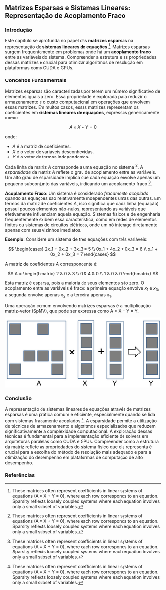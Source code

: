 ## Matrizes Esparsas e Sistemas Lineares: Representação de Acoplamento Fraco

### Introdução
Este capítulo se aprofunda no papel das **matrizes esparsas** na representação de **sistemas lineares de equações** [^2]. Matrizes esparsas surgem frequentemente em problemas onde há um **acoplamento fraco** entre as variáveis do sistema. Compreender a estrutura e as propriedades dessas matrizes é crucial para otimizar algoritmos de resolução em plataformas como CUDA e GPUs.

### Conceitos Fundamentais
Matrizes esparsas são caracterizadas por terem um número significativo de elementos iguais a zero. Essa propriedade é explorada para reduzir o armazenamento e o custo computacional em operações que envolvem essas matrizes. Em muitos casos, essas matrizes representam os coeficientes em **sistemas lineares de equações**, expressos genericamente como:

$$
A \times X + Y = 0
$$

onde:
*   $A$ é a matriz de coeficientes.
*   $X$ é o vetor de variáveis desconhecidas.
*   $Y$ é o vetor de termos independentes.

Cada linha da matriz $A$ corresponde a uma equação no sistema [^2]. A *esparsidade* da matriz $A$ reflete o grau de acoplamento entre as variáveis. Um alto grau de esparsidade implica que cada equação envolve apenas um pequeno subconjunto das variáveis, indicando um acoplamento fraco [^2].

**Acoplamento Fraco**: Um sistema é considerado *fracamente acoplado* quando as equações são relativamente independentes umas das outras. Em termos da matriz de coeficientes $A$, isso significa que cada linha (equação) possui poucos elementos não-nulos, representando as variáveis que efetivamente influenciam aquela equação. Sistemas físicos e de engenharia frequentemente exibem essa característica, como em redes de elementos finitos ou sistemas de circuitos elétricos, onde um nó interage diretamente apenas com seus vizinhos imediatos.

**Exemplo**: Considere um sistema de três equações com três variáveis:

$$
\begin{cases}
2x_1 + 0x_2 + 3x_3 = 5 \\
0x_1 + 4x_2 + 0x_3 = 6 \\
x_1 + 0x_2 + 0x_3 = 7
\end{cases}
$$

A matriz de coeficientes $A$ correspondente é:

$$
A = \begin{bmatrix}
2 & 0 & 3 \\
0 & 4 & 0 \\
1 & 0 & 0
\end{bmatrix}
$$

Esta matriz é esparsa, pois a maioria de seus elementos são zero. O acoplamento entre as variáveis é fraco: a primeira equação envolve $x_1$ e $x_3$, a segunda envolve apenas $x_2$ e a terceira apenas $x_1$.

Uma operação comum envolvendo matrizes esparsas é a multiplicação matriz-vetor (SpMV), que pode ser expressa como A * X + Y = Y.

![Illustration of sparse matrix-vector multiplication and accumulation (SpMV), where A * X + Y = Y.](./../images/image5.jpg)

### Conclusão
A representação de sistemas lineares de equações através de matrizes esparsas é uma prática comum e eficiente, especialmente quando se lida com sistemas fracamente acoplados [^2]. A esparsidade permite a utilização de técnicas de armazenamento e algoritmos especializados que reduzem significativamente a complexidade computacional. A exploração dessas técnicas é fundamental para a implementação eficiente de solvers em arquiteturas paralelas como CUDA e GPUs. Compreender como a estrutura da matriz reflete as propriedades do sistema físico que ela representa é crucial para a escolha do método de resolução mais adequado e para a otimização do desempenho em plataformas de computação de alto desempenho.

### Referências
[^2]: These matrices often represent coefficients in linear systems of equations (A × X + Y = 0), where each row corresponds to an equation. Sparsity reflects loosely coupled systems where each equation involves only a small subset of variables.
<!-- END -->